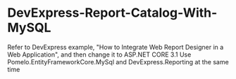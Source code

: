 # DevExpress-Report-Catalog-With-MySQL
Refer to DevExpress example, "How to Integrate Web Report Designer in a Web Application", and then change it to ASP.NET CORE 3.1
Use Pomelo.EntityFrameworkCore.MySql and DevExpress.Reporting at the same time
